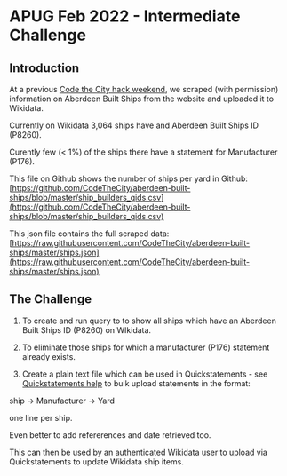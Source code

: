 # APUG Feb 2022 - Intermediate Challenge

## Introduction

At a previous [Code the City hack weekend](https://codethecity.org/2020/05/25/aberdeen-built-ships/), we scraped (with permission) information on Aberdeen Built Ships from the website and uploaded it to Wikidata. 

Currently on Wikidata 3,064 ships have and Aberdeen Built Ships ID (P8260). 

Curently few (< 1%) of the ships there have a statement for Manufacturer (P176). 

This file on Github shows the number of ships per yard in Github: [https://github.com/CodeTheCity/aberdeen-built-ships/blob/master/ship_builders_qids.csv](https://github.com/CodeTheCity/aberdeen-built-ships/blob/master/ship_builders_qids.csv)

This json file contains the full scraped data: [https://raw.githubusercontent.com/CodeTheCity/aberdeen-built-ships/master/ships.json](https://raw.githubusercontent.com/CodeTheCity/aberdeen-built-ships/master/ships.json)

## The Challenge

1. To create and run query to to show all ships which have an Aberdeen Built Ships ID (P8260) on WIkidata. 

2. To eliminate those ships for which a manufacturer (P176) statement already exists. 

3. Create a plain text file which can be used in Quickstatements - see [Quickstatements help](https://www.wikidata.org/wiki/Help:QuickStatements) to bulk upload statements in the format: 

ship -> Manufacturer -> Yard 

one line per ship. 

Even better to add refererences and date retrieved too. 

This can then be used by an authenticated Wikidata user to upload via Quickstatements to update Wikidata ship items. 

